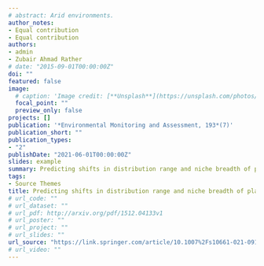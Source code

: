 ```yaml
---
# abstract: Arid environments. 
author_notes:
- Equal contribution
- Equal contribution
authors:
- admin
- Zubair Ahmad Rather
# date: "2015-09-01T00:00:00Z"
doi: ""
featured: false
image:
  # caption: 'Image credit: [**Unsplash**](https://unsplash.com/photos/jdD8gXaTZsc)'
  focal_point: ""
  preview_only: false
projects: []
publication: '*Environmental Monitoring and Assessment, 193*(7)'
publication_short: ""
publication_types:
- "2"
publishDate: "2021-06-01T00:00:00Z"
slides: example
summary: Predicting shifts in distribution range and niche breadth of plant species in contrasting arid environments under climate change.
tags:
- Source Themes
title: Predicting shifts in distribution range and niche breadth of plant species in contrasting arid environments under climate change
# url_code: ""
# url_dataset: ""
# url_pdf: http://arxiv.org/pdf/1512.04133v1
# url_poster: ""
# url_project: ""
# url_slides: ""
url_source: "https://link.springer.com/article/10.1007%2Fs10661-021-09160-5"
# url_video: ""
---
```



